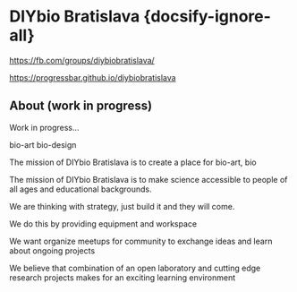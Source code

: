# DIYbio Bratislava {docsify-ignore-all}

https://fb.com/groups/diybiobratislava/

https://progressbar.github.io/diybiobratislava

## About (work in progress)

Work in progress...

bio-art
bio-design

The mission of DIYbio Bratislava is to create a place for bio-art, bio

The mission of DIYbio Bratislava is to make science accessible to people of all ages and educational backgrounds.

We are thinking with strategy, just build it and they will come.

We do this by providing equipment and workspace

We want organize meetups for community to exchange ideas and learn about ongoing projects

We believe that combination of an open laboratory and cutting edge research projects makes for an exciting learning environment
